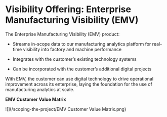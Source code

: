 # Visibility Offering: Enterprise Manufacturing Visibility \(EMV\)

The Enterprise Manufacturing Visibility \(EMV\) product:

* Streams in-scope data to our manufacturing analytics platform for real-time visibility into factory and machine performance

* Integrates with the customer’s existing technology systems

* Can be incorporated with the customer’s additional digital projects

With EMV, the customer can use digital technology to drive operational improvement across its enterprise, laying the foundation for the use of manufacturing analytics at scale.

**EMV Customer Value Matrix**

![](/scoping-the-project/EMV Customer Value Matrix.png)


